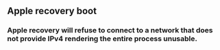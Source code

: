 ## Apple recovery boot
### Apple recovery will refuse to connect to a network that does not provide IPv4 rendering the entire process unusable.
